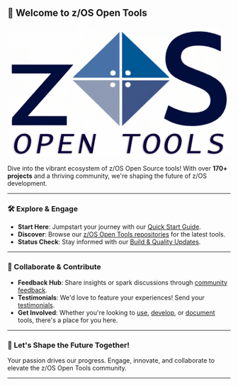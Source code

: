 ## 🚀 Welcome to z/OS Open Tools

![z/OS Open Tools Community](profile/zosopentools.png)

Dive into the vibrant ecosystem of z/OS Open Source tools! With over **170+ projects** and a thriving community, we're shaping the future of z/OS development.

---

### 🛠️ Explore & Engage

- **Start Here**: Jumpstart your journey with our [Quick Start Guide](/Guides/QuickStart.md).
- **Discover**: Browse our [z/OS Open Tools repositories](https://github.com/ZOSOpenTools) for the latest tools.
- **Status Check**: Stay informed with our [Build & Quality Updates](Guides/../Latest.md).

---

### 🤝 Collaborate & Contribute

- **Feedback Hub**: Share insights or spark discussions through [community feedback](https://github.com/orgs/ZOSOpenTools/discussions).
- **Testimonials**: We'd love to feature your experiences! Send your [testimonials](mailto:fultonm@ca.ibm.com).
- **Get Involved**: Whether you're looking to [use](/Guides/ThePackageManager.md), [develop](/Guides/developing.md), or [document](./UpdateDocs.md) tools, there's a place for you here.

---

### 📣 Let's Shape the Future Together!

Your passion drives our progress. Engage, innovate, and collaborate to elevate the z/OS Open Tools community.

---
